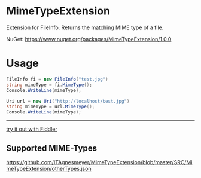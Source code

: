# MimeTypeExtension
Extension for FileInfo. Returns the matching MIME type of a file.

NuGet:
https://www.nuget.org/packages/MimeTypeExtension/1.0.0

# Usage
```c#
FileInfo fi = new FileInfo("test.jpg")
string mimeType = fi.MimeType();
Console.WriteLine(mimeType);
```

```c#
Uri url = new Uri("http://localhost/test.jpg")
string mimeType = url.MimeType();
Console.WriteLine(mimeType);
```
---
[try it out with Fiddler](https://dotnetfiddle.net/Widget/q4oWyG)

## Supported MIME-Types

https://github.com/ITAgnesmeyer/MimeTypeExtension/blob/master/SRC/MimeTypeExtension/otherTypes.json
